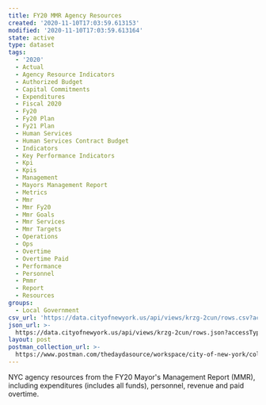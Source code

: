 ```yaml
---
title: FY20 MMR Agency Resources
created: '2020-11-10T17:03:59.613153'
modified: '2020-11-10T17:03:59.613164'
state: active
type: dataset
tags:
  - '2020'
  - Actual
  - Agency Resource Indicators
  - Authorized Budget
  - Capital Commitments
  - Expenditures
  - Fiscal 2020
  - Fy20
  - Fy20 Plan
  - Fy21 Plan
  - Human Services
  - Human Services Contract Budget
  - Indicators
  - Key Performance Indicators
  - Kpi
  - Kpis
  - Management
  - Mayors Management Report
  - Metrics
  - Mmr
  - Mmr Fy20
  - Mmr Goals
  - Mmr Services
  - Mmr Targets
  - Operations
  - Ops
  - Overtime
  - Overtime Paid
  - Performance
  - Personnel
  - Pmmr
  - Report
  - Resources
groups:
  - Local Government
csv_url: 'https://data.cityofnewyork.us/api/views/krzg-2cun/rows.csv?accessType=DOWNLOAD'
json_url: >-
  https://data.cityofnewyork.us/api/views/krzg-2cun/rows.json?accessType=DOWNLOAD
layout: post
postman_collection_url: >-
  https://www.postman.com/thedaydasource/workspace/city-of-new-york/collection/15909983-6980ab08-f8a0-4a05-9ec7-1d3ccb5a846c
---
```

NYC agency resources from the FY20 Mayor's Management Report (MMR), including expenditures (includes all funds), personnel, revenue and paid overtime.
